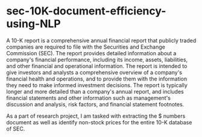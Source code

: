 # sec-10K-document-efficiency-using-NLP
A 10-K report is a comprehensive annual financial report that publicly traded companies are required to file with the Securities and Exchange Commission (SEC). The report provides detailed information about a company's financial performance, including its income, assets, liabilities, and other financial and operational information. The report is intended to give investors and analysts a comprehensive overview of a company's financial health and operations, and to provide them with the information they need to make informed investment decisions. The report is typically longer and more detailed than a company's annual report, and includes financial statements and other information such as management's discussion and analysis, risk factors, and financial statement footnotes.

As a part of research project, I am tasked with extracting the $ numbers document as well as identify non-stock prices for the entire 10-K database of SEC.
